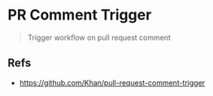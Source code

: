 # PR Comment Trigger

> Trigger workflow on pull request comment

## Refs

- https://github.com/Khan/pull-request-comment-trigger

